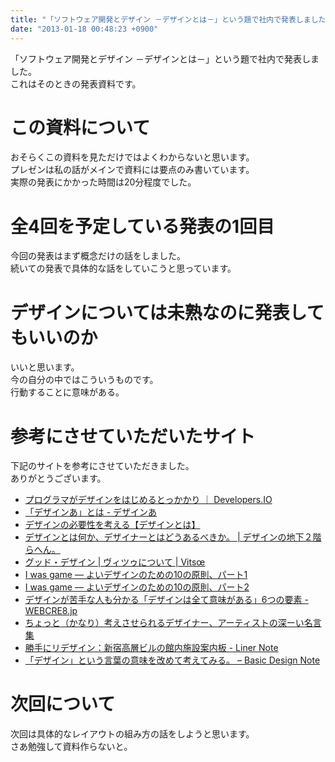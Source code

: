 ```yaml
---
title: "「ソフトウェア開発とデザイン －デザインとは－」という題で社内で発表しました"
date: "2013-01-18 00:48:23 +0900"
---
```


<script async class="speakerdeck-embed" data-id="c3481e0042e80130b322123138156909" data-ratio="1.77777777777778" src="//speakerdeck.com/assets/embed.js"></script>

「ソフトウェア開発とデザイン －デザインとは－」という題で社内で発表しました。  
これはそのときの発表資料です。

# この資料について

おそらくこの資料を見ただけではよくわからないと思います。  
プレゼンは私の話がメインで資料には要点のみ書いています。  
実際の発表にかかった時間は20分程度でした。

# 全4回を予定している発表の1回目

今回の発表はまず概念だけの話をしました。  
続いての発表で具体的な話をしていこうと思っています。

# デザインについては未熟なのに発表してもいいのか

いいと思います。  
今の自分の中ではこういうものです。  
行動することに意味がある。

# 参考にさせていただいたサイト

下記のサイトを参考にさせていただきました。  
ありがとうございます。

- [プログラマがデザインをはじめるとっかかり ｜ Developers.IO](https://dev.classmethod.jp/etc/programmer-design/)
- [「デザインあ」とは - デザインあ](http://www.nhk.or.jp/design-ah/about/)
- [デザインの必要性を考える【デザインとは】](http://creators-manual.com/designtoha/)
- [デザインとは何か、デザイナーとはどうあるべきか。 | デザインの地下２階らへん。](http://taisuke-k.jugem.jp/?eid=43)
- [グッド・デザイン | ヴィツゥについて | Vitsœ](https://www.vitsoe.com/jp/about/good-design)
- [I was game — よいデザインのための10の原則、パート1](http://iwasgame.tumblr.com/post/94328628421/%E3%82%88%E3%81%84%E3%83%87%E3%82%B6%E3%82%A4%E3%83%B3%E3%81%AE%E3%81%9F%E3%82%81%E3%81%AE10%E3%81%AE%E5%8E%9F%E5%89%87%E3%83%91%E3%83%BC%E3%83%881)
- [I was game — よいデザインのための10の原則、パート2](http://iwasgame.tumblr.com/post/94329933226/%E3%82%88%E3%81%84%E3%83%87%E3%82%B6%E3%82%A4%E3%83%B3%E3%81%AE%E3%81%9F%E3%82%81%E3%81%AE10%E3%81%AE%E5%8E%9F%E5%89%87%E3%83%91%E3%83%BC%E3%83%882)
- [デザインが苦手な人も分かる「デザインは全て意味がある」6つの要素 - WEBCRE8.jp](http://webcre8.jp/think/meaning-all-design.html)
- [ちょっと（かなり）考えさせられるデザイナー、アーティストの深ーい名言集](http://webdesignrecipes.com/designer-and-artist-quotes/)
- [勝手にリデザイン：新宿高層ビルの館内施設案内板 - Liner Note](https://note.openvista.jp/2011/redesigning-shinjuku-building-sign/)
- [「デザイン」という言葉の意味を改めて考えてみる。 – Basic Design Note](https://basicdesign-note.com/what-is-design/)

# 次回について

次回は具体的なレイアウトの組み方の話をしようと思います。  
さあ勉強して資料作らないと。
